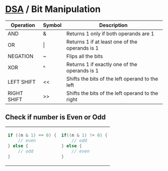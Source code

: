 # [DSA](../README.md) / Bit Manipulation

| Operation   | Symbol | Description                                      |
| ----------- | ------ | ------------------------------------------------ |
| AND         | &      | Returns 1 only if both operands are 1            |
| OR          | \|     | Returns 1 if at least one of the operands is 1   |
| NEGATION    | ~      | Flips all the bits                               |
| XOR         | ^      | Returns 1 if exactly one of the operands is 1    |
| LEFT SHIFT  | <<     | Shifts the bits of the left operand to the left  |
| RIGHT SHIFT | >>     | Shifts the bits of the left operand to the right |

## Check if number is Even or Odd

<table>
<tr>
<td>

```java
if ((n & 1) == 0) {
    // even
} else {
    // odd
}
```

</td>
<td>

```java
if((n & 1) != 0) {
    // odd
} else {
    // even
}
```

</td>
</tr>
</table>
